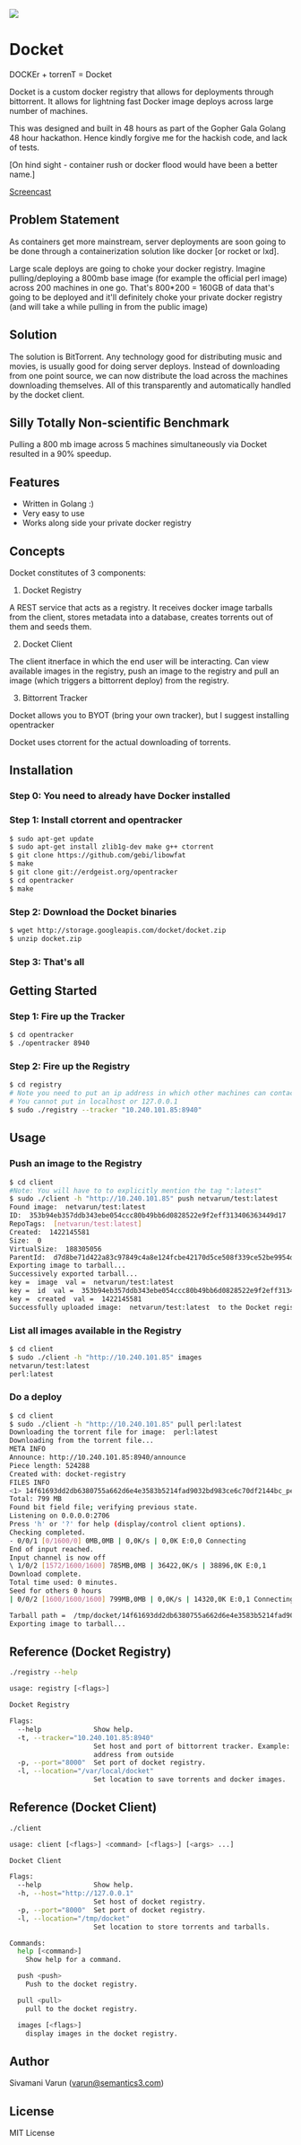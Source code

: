 ![](http://static2.stuff.co.nz/1318390536/513/5775513_600x400.jpg)

# Docket

DOCKEr + torrenT = Docket

Docket is a custom docker registry that allows for deployments through bittorrent.
It allows for lightning fast Docker image deploys across large number of machines.

This was designed and built in 48 hours as part of the Gopher Gala Golang 48 hour hackathon.
Hence kindly forgive me for the hackish code, and lack of tests.

[On hind sight - container rush or docker flood would have been a better name.]

[Screencast](https://asciinema.org/a/15752)

## Problem Statement

As containers get more mainstream, server deployments are soon going to be done through a containerization solution like docker [or rocket or lxd].

Large scale deploys are going to choke your docker registry.
Imagine pulling/deploying a 800mb base image (for example the official perl image) across 200 machines in one go.
That's 800*200 = 160GB of data that's going to be deployed and it'll definitely choke your private docker registry (and will take a while pulling in from the public image)

## Solution

The solution is BitTorrent. Any technology good for distributing music and movies, is usually good for doing server deploys.
Instead of downloading from one point source, we can now distribute the load across the machines downloading themselves. All of this transparently and automatically handled by the docket client.

## Silly Totally Non-scientific Benchmark

Pulling a 800 mb image across 5 machines simultaneously via Docket resulted in a 90% speedup.

## Features

- Written in Golang :)
- Very easy to use
- Works along side your private docker registry

## Concepts

Docket constitutes of 3 components:

1. Docket Registry

A REST service that acts as a registry. It receives docker image tarballs from the client, stores metadata into a database,
creates torrents out of them and seeds them.

2. Docket Client

The client itnerface in which the end user will be interacting. Can view available images in the registry, push an image to the registry and pull an image (which triggers a bittorrent deploy) from the registry.

3. Bittorrent Tracker

Docket allows you to BYOT (bring your own tracker), but I suggest installing opentracker

Docket uses ctorrent for the actual downloading of torrents.

## Installation

### Step 0: You need to already have Docker installed

### Step 1: Install ctorrent and opentracker

```bash
$ sudo apt-get update
$ sudo apt-get install zlib1g-dev make g++ ctorrent
$ git clone https://github.com/gebi/libowfat
$ make
$ git clone git://erdgeist.org/opentracker
$ cd opentracker
$ make
```

### Step 2: Download the Docket binaries

```bash
$ wget http://storage.googleapis.com/docket/docket.zip
$ unzip docket.zip
```

### Step 3: That's all


## Getting Started

### Step 1: Fire up the Tracker

```bash
$ cd opentracker
$ ./opentracker 8940
```

### Step 2: Fire up the Registry

```bash
$ cd registry
# Note you need to put an ip address in which other machines can contact the tracker
# You cannot put in localhost or 127.0.0.1
$ sudo ./registry --tracker "10.240.101.85:8940"
```

## Usage

### Push an image to the Registry

```bash
$ cd client
#Note: You will have to to explicitly mention the tag ":latest"
$ sudo ./client -h "http://10.240.101.85" push netvarun/test:latest
Found image:  netvarun/test:latest
ID:  353b94eb357ddb343ebe054ccc80b49bb6d0828522e9f2eff313406363449d17
RepoTags:  [netvarun/test:latest]
Created:  1422145581
Size:  0
VirtualSize:  188305056
ParentId:  d7d8be71d422a83c97849c4a8e124fcbe42170d5ce508f339ce52be9954dc3b4
Exporting image to tarball...
Successively exported tarball...
key =  image  val =  netvarun/test:latest
key =  id  val =  353b94eb357ddb343ebe054ccc80b49bb6d0828522e9f2eff313406363449d17
key =  created  val =  1422145581
Successfully uploaded image:  netvarun/test:latest  to the Docket registry.
```

### List all images available in the Registry

```bash
$ cd client
$ sudo ./client -h "http://10.240.101.85" images
netvarun/test:latest
perl:latest

```

### Do a deploy

```bash
$ cd client
$ sudo ./client -h "http://10.240.101.85" pull perl:latest
Downloading the torrent file for image:  perl:latest
Downloading from the torrent file...
META INFO
Announce: http://10.240.101.85:8940/announce
Piece length: 524288
Created with: docket-registry
FILES INFO
<1> 14f61693dd2db6380755a662d6e4e3583b5214fad9032bd983ce6c70df2144bc_perl_latest.tar [838467072]
Total: 799 MB
Found bit field file; verifying previous state.
Listening on 0.0.0.0:2706
Press 'h' or '?' for help (display/control client options).
Checking completed.
- 0/0/1 [0/1600/0] 0MB,0MB | 0,0K/s | 0,0K E:0,0 Connecting
End of input reached.
Input channel is now off
\ 1/0/2 [1572/1600/1600] 785MB,0MB | 36422,0K/s | 38896,0K E:0,1
Download complete.
Total time used: 0 minutes.
Seed for others 0 hours
| 0/0/2 [1600/1600/1600] 799MB,0MB | 0,0K/s | 14320,0K E:0,1 Connecting

Tarball path =  /tmp/docket/14f61693dd2db6380755a662d6e4e3583b5214fad9032bd983ce6c70df2144bc_perl_latest.tar
Exporting image to tarball...
```

## Reference (Docket Registry)

```bash
./registry --help

usage: registry [<flags>]

Docket Registry

Flags:
  --help             Show help.
  -t, --tracker="10.240.101.85:8940"  
                     Set host and port of bittorrent tracker. Example: -host 10.240.101.85:8940 Note: This cannot be set to localhost, since this is the tracker in which all the torrents will be created with. They have to be some accessible ip
                     address from outside
  -p, --port="8000"  Set port of docket registry.
  -l, --location="/var/local/docket"  
                     Set location to save torrents and docker images.
```

## Reference (Docket Client)

```bash
./client 

usage: client [<flags>] <command> [<flags>] [<args> ...]

Docket Client

Flags:
  --help             Show help.
  -h, --host="http://127.0.0.1"  
                     Set host of docket registry.
  -p, --port="8000"  Set port of docket registry.
  -l, --location="/tmp/docket"  
                     Set location to store torrents and tarballs.

Commands:
  help [<command>]
    Show help for a command.

  push <push>
    Push to the docket registry.

  pull <pull>
    pull to the docket registry.

  images [<flags>]
    display images in the docket registry.

```

## Author 

Sivamani Varun (varun@semantics3.com)


## License

MIT License

